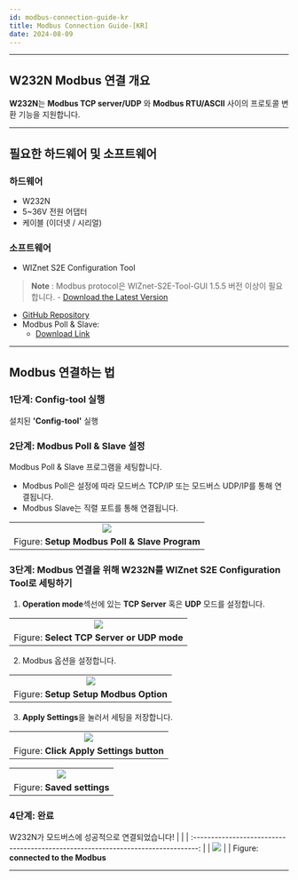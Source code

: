 ```yaml
---
id: modbus-connection-guide-kr
title: Modbus Connection Guide-[KR]
date: 2024-08-09
---
```






-----



## W232N Modbus 연결 개요

**W232N**는 **Modbus TCP server/UDP** 와 **Modbus RTU/ASCII** 사이의 프로토콜 변환 기능을 지원합니다.


-----



## 필요한 하드웨어 및 소프트웨어



### 하드웨어


  - W232N
  - 5~36V 전원 어댑터
  - 케이블 (이더넷 / 시리얼)



### 소프트웨어

  - WIZnet S2E Configuration Tool 
  > **Note** : Modbus protocol은 WIZnet-S2E-Tool-GUI 1.5.5 버전 이상이 필요합니다.
	- [Download the Latest Version](https://github.com/Wiznet/WIZnet-S2E-Tool-GUI/releases)
  - [GitHub Repository](https://github.com/Wiznet/WIZnet-S2E-Tool-GUI)
  - Modbus Poll & Slave:
	- [Download Link](https://www.modbustools.com/download.html)



-----



## Modbus 연결하는 법




### 1단계: Config-tool 실행

설치된 **'Config-tool'** 실행


### 2단계: Modbus Poll & Slave 설정

Modbus Poll & Slave 프로그램을 세팅합니다.

  - Modbus Poll은 설정에 따라 모드버스 TCP/IP 또는 모드버스 UDP/IP를 통해 연결됩니다.
  - Modbus Slave는 직렬 포트를 통해 연결됩니다.

|                                                                                                |
| :--------------------------------------------------------------------------------------------: |
| ![](/img/products/s2e_module/wiz5xxsr-rp/modbus-connection-guide/setup_modbus_program.png) |
| Figure: **Setup Modbus Poll & Slave Program**                                                        |



### 3단계: Modbus 연결을 위해 W232N를 WIZnet S2E Configuration Tool로 세팅하기

1. **Operation mode**섹선에 있는 **TCP Server** 혹은 **UDP** 모드를 설정합니다.

|                                                                                               |
| :-------------------------------------------------------------------------------------------: |
| ![](/img/products/s2e_module/wiz5xxsr-rp/modbus-connection-guide/select_operation_mode.png) |
| Figure: **Select TCP Server or UDP mode**                                                        |

2. Modbus 옵션을 설정합니다.

|                                                                                                         |
| :-----------------------------------------------------------------------------------------------------: |
| ![](/img/products/s2e_module/wiz5xxsr-rp/modbus-connection-guide/setup_modbus_option.png) |
| Figure: **Setup Setup Modbus Option**                                                        |

3. **Apply Settings**을 눌러서 세팅을 저장합니다.

|                                                                                                |
| :--------------------------------------------------------------------------------------------: |
| ![](/img/products/s2e_module/wiz5xxsr-rp/modbus-connection-guide/apply_settings.png) |
| Figure: **Click Apply Settings button**                                                        |

|                                                                                   |
| :-------------------------------------------------------------------------------: |
| ![](/img/products/s2e_module/wiz5xxsr-rp/modbus-connection-guide/saved_settings.png) |
| Figure: **Saved settings**                                                        |




### 4단계: 완료

W232N가 모드버스에 성공적으로 연결되었습니다!
|                                                                                   |
| :-------------------------------------------------------------------------------: |
| ![](/img/products/s2e_module/wiz5xxsr-rp/modbus-connection-guide/connect_modbus.png) |
| Figure: **connected to the Modbus**  


-----

